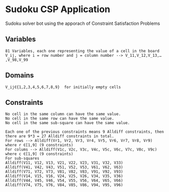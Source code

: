 # Sudoku CSP Application
Sudoku solver bot using the apporach of Constraint Satisfaction Problems

## Variables
	81 Variables, each one representing the value of a cell in the board
	V_ij, where i = row number and j = column number --> V_11,V_12,V_13,… ,V_98,V_99

## Domains
	V_ij∈{1,2,3,4,5,6,7,8,9}  for initially empty cells

## Constraints
	No cell in the same column can have the same value.
	No cell in the same row can have the same value.
	No cell in the same sub-square can have the same value.
  
	Each one of the previous constraints means 9 Alldiff constraints, then there are 9*3 = 27 Alldiff constraints in total.
	For rows --> Alldiff(Vr1, Vr2, Vr3, Vr4, Vr5, Vr6, Vr7, Vr8, Vr9) where r ∈[1,9] (9 constraints)
	For colums --> Alldiff(V1c, V2c, V3c, V4c, V5c, V6c, V7c, V8c, V9c) where c ∈[1,9] (9 constraints)
	For sub-squares 
	Alldiff(V11, V12, V13, V21, V22, V23, V31, V32, V33)
	Alldiff(V41, V42, V43, V51, V52, V53, V61, V62, V63)
	Alldiff(V71, V72, V73, V81, V82, V83, V91, V92, V93)
	Alldiff(V14, V15, V16, V24, V25, V26, V34, V35, V36)
	Alldiff(V44, V45, V46, V54, V55, V56, V64, V65, V66)
	Alldiff(V74, V75, V76, V84, V85, V86, V94, V95, V96)
